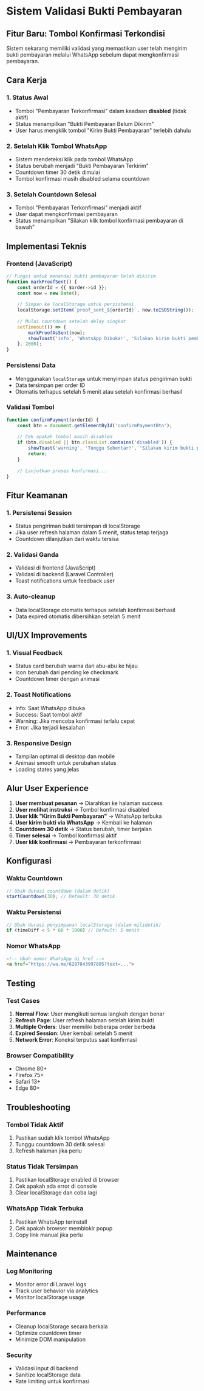 # Sistem Validasi Bukti Pembayaran

## Fitur Baru: Tombol Konfirmasi Terkondisi

Sistem sekarang memiliki validasi yang memastikan user telah mengirim bukti pembayaran melalui WhatsApp sebelum dapat mengkonfirmasi pembayaran.

## Cara Kerja

### 1. Status Awal
- Tombol "Pembayaran Terkonfirmasi" dalam keadaan **disabled** (tidak aktif)
- Status menampilkan "Bukti Pembayaran Belum Dikirim"
- User harus mengklik tombol "Kirim Bukti Pembayaran" terlebih dahulu

### 2. Setelah Klik Tombol WhatsApp
- Sistem mendeteksi klik pada tombol WhatsApp
- Status berubah menjadi "Bukti Pembayaran Terkirim"
- Countdown timer 30 detik dimulai
- Tombol konfirmasi masih disabled selama countdown

### 3. Setelah Countdown Selesai
- Tombol "Pembayaran Terkonfirmasi" menjadi aktif
- User dapat mengkonfirmasi pembayaran
- Status menampilkan "Silakan klik tombol konfirmasi pembayaran di bawah"

## Implementasi Teknis

### Frontend (JavaScript)
```javascript
// Fungsi untuk menandai bukti pembayaran telah dikirim
function markProofSent() {
    const orderId = {{ $order->id }};
    const now = new Date();
    
    // Simpan ke localStorage untuk persistensi
    localStorage.setItem(`proof_sent_${orderId}`, now.toISOString());
    
    // Mulai countdown setelah delay singkat
    setTimeout(() => {
        markProofAsSent(now);
        showToast('info', 'WhatsApp Dibuka!', 'Silakan kirim bukti pembayaran Anda. Tombol konfirmasi akan aktif dalam 30 detik.');
    }, 2000);
}
```

### Persistensi Data
- Menggunakan `localStorage` untuk menyimpan status pengiriman bukti
- Data tersimpan per order ID
- Otomatis terhapus setelah 5 menit atau setelah konfirmasi berhasil

### Validasi Tombol
```javascript
function confirmPayment(orderId) {
    const btn = document.getElementById('confirmPaymentBtn');
    
    // Cek apakah tombol masih disabled
    if (btn.disabled || btn.classList.contains('disabled')) {
        showToast('warning', 'Tunggu Sebentar!', 'Silakan kirim bukti pembayaran melalui WhatsApp terlebih dahulu.');
        return;
    }
    
    // Lanjutkan proses konfirmasi...
}
```

## Fitur Keamanan

### 1. Persistensi Session
- Status pengiriman bukti tersimpan di localStorage
- Jika user refresh halaman dalam 5 menit, status tetap terjaga
- Countdown dilanjutkan dari waktu tersisa

### 2. Validasi Ganda
- Validasi di frontend (JavaScript)
- Validasi di backend (Laravel Controller)
- Toast notifications untuk feedback user

### 3. Auto-cleanup
- Data localStorage otomatis terhapus setelah konfirmasi berhasil
- Data expired otomatis dibersihkan setelah 5 menit

## UI/UX Improvements

### 1. Visual Feedback
- Status card berubah warna dari abu-abu ke hijau
- Icon berubah dari pending ke checkmark
- Countdown timer dengan animasi

### 2. Toast Notifications
- Info: Saat WhatsApp dibuka
- Success: Saat tombol aktif
- Warning: Jika mencoba konfirmasi terlalu cepat
- Error: Jika terjadi kesalahan

### 3. Responsive Design
- Tampilan optimal di desktop dan mobile
- Animasi smooth untuk perubahan status
- Loading states yang jelas

## Alur User Experience

1. **User membuat pesanan** → Diarahkan ke halaman success
2. **User melihat instruksi** → Tombol konfirmasi disabled
3. **User klik "Kirim Bukti Pembayaran"** → WhatsApp terbuka
4. **User kirim bukti via WhatsApp** → Kembali ke halaman
5. **Countdown 30 detik** → Status berubah, timer berjalan
6. **Timer selesai** → Tombol konfirmasi aktif
7. **User klik konfirmasi** → Pembayaran terkonfirmasi

## Konfigurasi

### Waktu Countdown
```javascript
// Ubah durasi countdown (dalam detik)
startCountdown(30); // Default: 30 detik
```

### Waktu Persistensi
```javascript
// Ubah durasi penyimpanan localStorage (dalam milidetik)
if (timeDiff < 5 * 60 * 1000) // Default: 5 menit
```

### Nomor WhatsApp
```html
<!-- Ubah nomor WhatsApp di href -->
<a href="https://wa.me/6287843997805?text=...">
```

## Testing

### Test Cases
1. **Normal Flow**: User mengikuti semua langkah dengan benar
2. **Refresh Page**: User refresh halaman setelah kirim bukti
3. **Multiple Orders**: User memiliki beberapa order berbeda
4. **Expired Session**: User kembali setelah 5 menit
5. **Network Error**: Koneksi terputus saat konfirmasi

### Browser Compatibility
- Chrome 80+
- Firefox 75+
- Safari 13+
- Edge 80+

## Troubleshooting

### Tombol Tidak Aktif
1. Pastikan sudah klik tombol WhatsApp
2. Tunggu countdown 30 detik selesai
3. Refresh halaman jika perlu

### Status Tidak Tersimpan
1. Pastikan localStorage enabled di browser
2. Cek apakah ada error di console
3. Clear localStorage dan coba lagi

### WhatsApp Tidak Terbuka
1. Pastikan WhatsApp terinstall
2. Cek apakah browser memblokir popup
3. Copy link manual jika perlu

## Maintenance

### Log Monitoring
- Monitor error di Laravel logs
- Track user behavior via analytics
- Monitor localStorage usage

### Performance
- Cleanup localStorage secara berkala
- Optimize countdown timer
- Minimize DOM manipulation

### Security
- Validasi input di backend
- Sanitize localStorage data
- Rate limiting untuk konfirmasi
